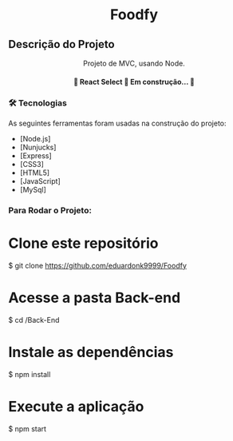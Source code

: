 <h1 align="center">Foodfy</h1>

## Descrição do Projeto
<p align="center">Projeto de MVC, usando Node.</p>


<h4 align="center"> 
	🚧  React Select 🚀 Em construção...  🚧
</h4>




### 🛠 Tecnologias

As seguintes ferramentas foram usadas na construção do projeto:

- [Node.js]
- [Nunjucks]
- [Express]
- [CSS3]
- [HTML5]
- [JavaScript]
- [MySql]



### Para Rodar o Projeto:

# Clone este repositório
$ git clone https://github.com/eduardonk9999/Foodfy

# Acesse a pasta Back-end
$ cd /Back-End

# Instale as dependências
$ npm install

# Execute a aplicação
$ npm start